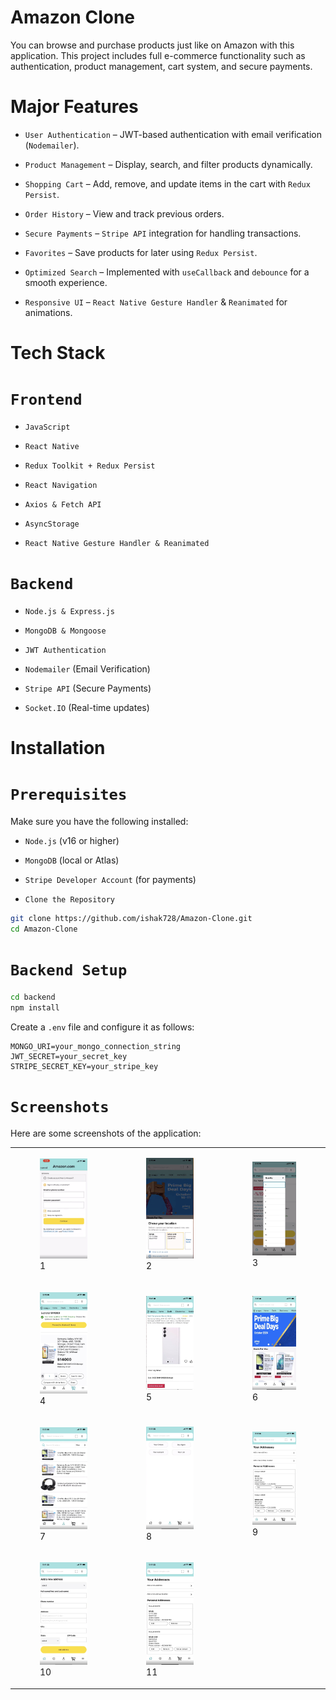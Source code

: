 # Amazon Clone

You can browse and purchase products just like on Amazon with this application.
This project includes full e-commerce functionality such as authentication, product management, cart system, and secure payments.

# Major Features

- `User Authentication` – JWT-based authentication with email verification (`Nodemailer`).

- `Product Management` – Display, search, and filter products dynamically.

- `Shopping Cart` – Add, remove, and update items in the cart with `Redux Persist`.

- `Order History` – View and track previous orders.

- `Secure Payments` – `Stripe API` integration for handling transactions.

- `Favorites` – Save products for later using `Redux Persist`.

- `Optimized Search` – Implemented with `useCallback` and `debounce` for a smooth experience.

- `Responsive UI` – `React Native Gesture Handler` & `Reanimated` for animations.

# Tech Stack

# `Frontend`
- `JavaScript`

- `React Native`

- `Redux Toolkit + Redux Persist`

- `React Navigation`

- `Axios & Fetch API`

- `AsyncStorage`

- `React Native Gesture Handler & Reanimated`

# `Backend`

- `Node.js & Express.js`

- `MongoDB & Mongoose`

- `JWT Authentication`

- `Nodemailer` (Email Verification)

- `Stripe API` (Secure Payments)

- `Socket.IO` (Real-time updates)

# Installation

# `Prerequisites`

Make sure you have the following installed:

- `Node.js` (v16 or higher)

- `MongoDB` (local or Atlas)

- `Stripe Developer Account` (for payments)

- `Clone the Repository`

```sh
git clone https://github.com/ishak728/Amazon-Clone.git
cd Amazon-Clone
```

# `Backend Setup`

```sh
cd backend
npm install
```
Create a `.env` file and configure it as follows:
```env
MONGO_URI=your_mongo_connection_string
JWT_SECRET=your_secret_key
STRIPE_SECRET_KEY=your_stripe_key
```
 

# `Screenshots`

Here are some screenshots of the application:



 <table>
  <tr>
    <td>
      <figure>
        <img src="https://github.com/ishak728/Amazon-Clone/blob/master/1.png" width="200"/>
        <figcaption>1</figcaption>
      </figure>
    </td>
    <td>
      <figure>
        <img src="https://github.com/ishak728/Amazon-Clone/blob/master/2.png" width="200"/>
        <figcaption>2</figcaption>
      </figure>
    </td>
    <td>
      <figure>
        <img src="https://github.com/ishak728/Amazon-Clone/blob/master/3.png" width="200"/>
        <figcaption>3</figcaption>
      </figure>
    </td>
  </tr>
  <tr>
    <td>
      <figure>
        <img src="https://github.com/ishak728/Amazon-Clone/blob/master/4.png" width="200"/>
        <figcaption>4</figcaption>
      </figure>
    </td>
    <td>
      <figure>
        <img src="https://github.com/ishak728/Amazon-Clone/blob/master/5.png" width="200"/>
        <figcaption>5</figcaption>
      </figure>
    </td>
    <td>
      <figure>
        <img src="https://github.com/ishak728/Amazon-Clone/blob/master/6.png" width="200"/>
        <figcaption>6</figcaption>
      </figure>
    </td>
  </tr>
  <tr>
    <td>
      <figure>
        <img src="https://github.com/ishak728/Amazon-Clone/blob/master/7.png" width="200"/>
        <figcaption>7</figcaption>
      </figure>
    </td>
    <td>
      <figure>
        <img src="https://github.com/ishak728/Amazon-Clone/blob/master/8.png" width="200"/>
        <figcaption>8</figcaption>
      </figure>
    </td>
    <td>
      <figure>
        <img src="https://github.com/ishak728/Amazon-Clone/blob/master/9.png" width="200"/>
        <figcaption>9</figcaption>
      </figure>
    </td>
  </tr>
  <tr>
    <td>
      <figure>
        <img src="https://github.com/ishak728/Amazon-Clone/blob/master/10.png" width="200"/>
        <figcaption>10</figcaption>
      </figure>
    </td>
    <td>
      <figure>
        <img src="https://github.com/ishak728/Amazon-Clone/blob/master/11.png" width="200"/>
        <figcaption>11</figcaption>
      </figure>
    </td>
    <td></td> <!-- empty -->
  </tr>
</table>







